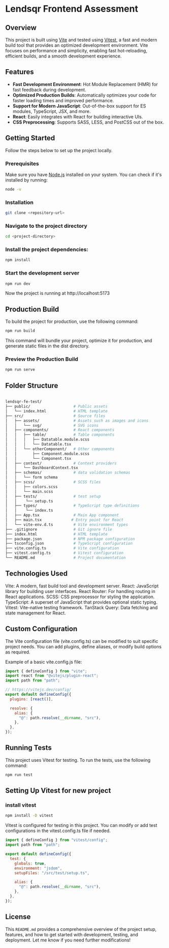 # Lendsqr Frontend Assessment

## Overview

This project is built using [Vite](https://vitejs.dev/) and tested using [Vitest](https://vitest.dev/), a fast and modern build tool that provides an optimized development environment. Vite focuses on performance and simplicity, enabling fast hot-reloading, efficient builds, and a smooth development experience.

## Features

- **Fast Development Environment**: Hot Module Replacement (HMR) for fast feedback during development.
- **Optimized Production Builds**: Automatically optimizes your code for faster loading times and improved performance.
- **Support for Modern JavaScript**: Out-of-the-box support for ES modules, TypeScript, JSX, and more.
- **React**: Easily integrates with React for building interactive UIs.
- **CSS Preprocessing**: Supports SASS, LESS, and PostCSS out of the box.

## Getting Started

Follow the steps below to set up the project locally.

### Prerequisites

Make sure you have [Node.js](https://nodejs.org/en/) installed on your system. You can check if it's installed by running:

```bash
node -v
```

### Installation

```bash
git clone <repository-url>
```

### Navigate to the project directory

```bash
cd <project-directory>
```

### Install the project dependencies:

```bash
npm install
```

### Start the development server

```bash
npm run dev
```

Now the project is running at http://localhost:5173

## Production Build

To build the project for production, use the following command:

```bash
npm run build
```

This command will bundle your project, optimize it for production, and generate static files in the dist directory.

### Preview the Production Build

```bash
npm run serve
```

## Folder Structure

```bash

lendsqr-fe-test/
├── public/                   # Public assets
│   └── index.html            # HTML template
├── src/                      # Source files
│   ├── assets/               # Assets such as images and icons
│   │   └── svg/              # SVG icons
│   ├── components/           # React components
│   │   ├── table/            # Table components
│   │   │   ├── Datatable.module.scss
│   │   │   └── Datatable.tsx
│   │   └── otherComponent/   # Other components
│   │       ├── Component.module.scss
│   │       └── Component.tsx
│   ├── context/              # Context providers
│   │   └── DashboardContext.tsx
│   ├── schemas/              # data validation schemas
│   │   └── form schema
│   ├── scss/                 # SCSS files
│   │   ├── colors.scss
│   │   └── main.scss
│   ├── tests/                # test setup
│   │    └── setup.ts
│   ├── types/                # TypeScript type definitions
│   │    └── index.ts
│   ├── App.tsx               # Main App component
│   ├── main.tsx             # Entry point for React
│   └── vite-env.d.ts         # Vite environment types
├── .gitignore                # Git ignore file
├── index.html                # HTML template
├── package.json              # NPM package configuration
├── tsconfig.json             # TypeScript configuration
├── vite.config.ts            # Vite configuration
├── vitest.config.ts          # Vitest configuration
└── README.md                 # Project documentation
```

## Technologies Used

Vite: A modern, fast build tool and development server.
React: JavaScript library for building user interfaces.
React Router: For handling routing in React applications.
SCSS: CSS preprocessor for styling the application.
TypeScript: A superset of JavaScript that provides optional static typing.
Vitest: Vite-native testing framework.
TanStack Query: Data fetching and state management for React.

## Custom Configuration

The Vite configuration file (vite.config.ts) can be modified to suit specific project needs. You can add plugins, define aliases, or modify build options as required.

Example of a basic vite.config.js file:

```javascript
import { defineConfig } from "vite";
import react from "@vitejs/plugin-react";
import path from "path";

// https://vitejs.dev/config/
export default defineConfig({
  plugins: [react()],

  resolve: {
    alias: {
      "@": path.resolve(__dirname, "src"),
    },
  },
});
```

## Running Tests

This project uses Vitest for testing. To run the tests, use the following command:

```bash
npm run test
```

## Setting Up Vitest for new project

### install vitest

```bash
npm install -D vitest
```

Vitest is configured for testing in this project. You can modify or add test configurations in the vitest.config.ts file if needed.

```javascript
import { defineConfig } from "vitest/config";
import path from "path";

export default defineConfig({
  test: {
    globals: true,
    environment: "jsdom",
    setupFiles: "/src/test/setup.ts",

    alias: {
      "@": path.resolve(__dirname, "src"),
    },
  },
});
```

## License

This `README.md` provides a comprehensive overview of the project setup, features, and how to get started with development, testing, and deployment. Let me know if you need further modifications!
